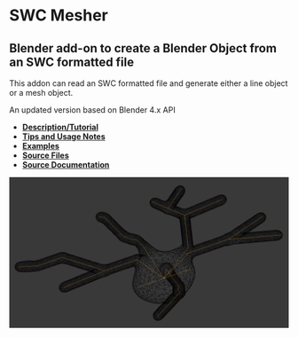 # SWC Mesher



## Blender add-on to create a Blender Object from an SWC formatted file

This addon can read an SWC formatted file and generate either a line object or a mesh object.

An updated version based on Blender 4.x API

* **[Description/Tutorial](files/description)**
* **[Tips and Usage Notes](files/notes)**
* **[Examples](files/examples)**
* **[Source Files](files/source)**
* **[Source Documentation](http://mcellteam.github.io/swc_mesher/doxygen/html/)**

![Mesh](files/images/P40-DEV360_mesh_center.png?raw=true "Meshed Neuron")
